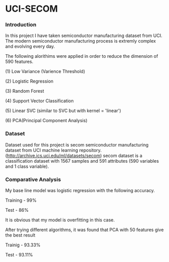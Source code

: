 # UCI-SECOM

### Introduction 

In this project I have taken semiconductor manufacturing dataset from UCI. The modern semiconductor manufacturing process is extremly complex and evolving every day.

The following alorithims were applied in order to reduce the dimension of 590 features.

(1) Low Variance (Varience Threshold)

(2) Logistic Regression

(3) Random Forest

(4) Support Vector Classification

(5) Linear SVC (similar to SVC but with kernel = 'linear')

(6) PCA(Principal Component Analysis)



### Dataset

Dataset used for this project is secom semiconductor manufacturing dataset from UCI machine learning repository. (http://archive.ics.uci.edu/ml/datasets/secom)
secom dataset is a classification dataset with 1567 samples and 591 attributes (590 variables and 1 class variable).


### Comparative Analysis

My base line model was logistic regression with the following accuracy.

Training - 99%

Test - 86%

It is obvious that my model is overfitting in this case.

After trying different algorithms, it was found that PCA with 50 features give the best result

Trainig - 93.33%

Test - 93.11%





